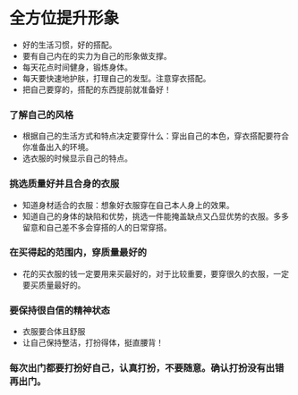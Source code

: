 # 全方位提升形象
- 好的生活习惯，好的搭配。
- 要有自己内在的实力为自己的形象做支撑。
- 每天花点时间健身，锻炼身体。
- 每天要快速地护肤，打理自己的发型。注意穿衣搭配。
- 把自己要穿的，搭配的东西提前就准备好！
### 了解自己的风格
- 根据自己的生活方式和特点决定要穿什么：穿出自己的本色，穿衣搭配要符合你准备出入的环境。
- 选衣服的时候显示自己的特点。
### 挑选质量好并且合身的衣服
- 知道身材适合的衣服：想象好衣服穿在自己本人身上的效果。
- 知道自己的身体的缺陷和优势，挑选一件能掩盖缺点又凸显优势的衣服。多多留意和自己差不多会穿搭的人的日常穿搭。
### 在买得起的范围内，穿质量最好的
- 花的买衣服的钱一定要用来买最好的，对于比较重要，要穿很久的衣服，一定要买质量最好的。
### 要保持很自信的精神状态
- 衣服要合体且舒服
- 让自己保持整洁，打扮得体，挺直腰背！
### 每次出门都要打扮好自己，认真打扮，不要随意。确认打扮没有出错再出门。
